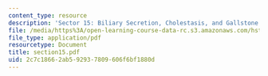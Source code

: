 ```yaml
---
content_type: resource
description: 'Sector 15: Biliary Secretion, Cholestasis, and Gallstone Formation'
file: /media/https%3A/open-learning-course-data-rc.s3.amazonaws.com/hst-121-gastroenterology-fall-2005/2c7c18662ab592937809606f6bf1880d_section15.pdf
file_type: application/pdf
resourcetype: Document
title: section15.pdf
uid: 2c7c1866-2ab5-9293-7809-606f6bf1880d
---
```

